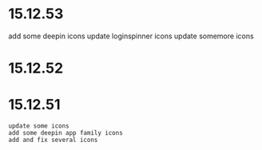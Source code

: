 # 15.12.53
   add some deepin icons
   update loginspinner icons
   update somemore icons

# 15.12.52

# 15.12.51
    update some icons
    add some deepin app family icons
    add and fix several icons


